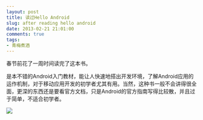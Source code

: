 ```yaml
---
layout: post
title: 读过Hello Android
slug: after reading hello android
date: 2013-02-21 21:01:00
comments: true
tags:
- 青梅煮酒
---
```

春节前花了一周时间读完了这本书。

是本不错的Android入门教材，能让人快速地搭出开发环境，了解Android应用的运作机制，对于移动应用开发的初学者尤其有用。当然，这种书一般不会讲得很全面，更深的东西还是要看官方文档，只是Android的官方指南写得比较散，并且过于简单，不适合初学者。

![](http://pic.yupoo.com/leninlee/CEUw95b5/gewxz.jpg)
